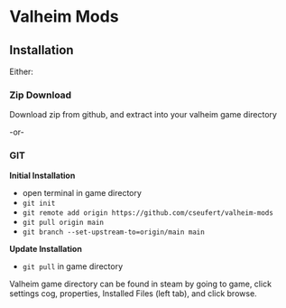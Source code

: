 # Valheim Mods

## Installation

Either:

### Zip Download
Download zip from github, and extract into your valheim game directory

-or-

### GIT

**Initial Installation**

- open terminal in game directory
- `git init`
- `git remote add origin https://github.com/cseufert/valheim-mods`
- `git pull origin main`
- `git branch --set-upstream-to=origin/main main`

**Update Installation**

- `git pull` in game directory

Valheim game directory can be found in steam by going to game, click settings cog, properties, Installed Files (left tab), and click browse.
